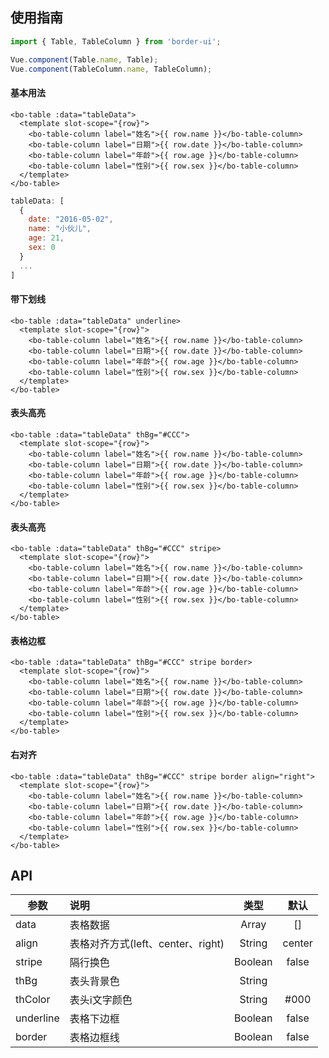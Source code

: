 ## 使用指南

```js
import { Table, TableColumn } from 'border-ui';

Vue.component(Table.name, Table);
Vue.component(TableColumn.name, TableColumn);
```

#### 基本用法
```vue
<bo-table :data="tableData">
  <template slot-scope="{row}">
    <bo-table-column label="姓名">{{ row.name }}</bo-table-column>
    <bo-table-column label="日期">{{ row.date }}</bo-table-column>
    <bo-table-column label="年龄">{{ row.age }}</bo-table-column>
    <bo-table-column label="性别">{{ row.sex }}</bo-table-column>
  </template>
</bo-table>
```

```js
tableData: [
  {
    date: "2016-05-02",
    name: "小伙儿",
    age: 21,
    sex: 0
  }
  ...
]
```

#### 带下划线
```vue
<bo-table :data="tableData" underline>
  <template slot-scope="{row}">
    <bo-table-column label="姓名">{{ row.name }}</bo-table-column>
    <bo-table-column label="日期">{{ row.date }}</bo-table-column>
    <bo-table-column label="年龄">{{ row.age }}</bo-table-column>
    <bo-table-column label="性别">{{ row.sex }}</bo-table-column>
  </template>
</bo-table>
```

#### 表头高亮
```vue
<bo-table :data="tableData" thBg="#CCC">
  <template slot-scope="{row}">
    <bo-table-column label="姓名">{{ row.name }}</bo-table-column>
    <bo-table-column label="日期">{{ row.date }}</bo-table-column>
    <bo-table-column label="年龄">{{ row.age }}</bo-table-column>
    <bo-table-column label="性别">{{ row.sex }}</bo-table-column>
  </template>
</bo-table>
```

#### 表头高亮
```vue
<bo-table :data="tableData" thBg="#CCC" stripe>
  <template slot-scope="{row}">
    <bo-table-column label="姓名">{{ row.name }}</bo-table-column>
    <bo-table-column label="日期">{{ row.date }}</bo-table-column>
    <bo-table-column label="年龄">{{ row.age }}</bo-table-column>
    <bo-table-column label="性别">{{ row.sex }}</bo-table-column>
  </template>
</bo-table>
```

#### 表格边框
```vue
<bo-table :data="tableData" thBg="#CCC" stripe border>
  <template slot-scope="{row}">
    <bo-table-column label="姓名">{{ row.name }}</bo-table-column>
    <bo-table-column label="日期">{{ row.date }}</bo-table-column>
    <bo-table-column label="年龄">{{ row.age }}</bo-table-column>
    <bo-table-column label="性别">{{ row.sex }}</bo-table-column>
  </template>
</bo-table>
```

#### 右对齐
```vue
<bo-table :data="tableData" thBg="#CCC" stripe border align="right">
  <template slot-scope="{row}">
    <bo-table-column label="姓名">{{ row.name }}</bo-table-column>
    <bo-table-column label="日期">{{ row.date }}</bo-table-column>
    <bo-table-column label="年龄">{{ row.age }}</bo-table-column>
    <bo-table-column label="性别">{{ row.sex }}</bo-table-column>
  </template>
</bo-table>
```

## API
| 参数           | 说明                                             | 类型            | 默认
| ------------- |:------------------------------------------------ | :-------------: | :-----:  |
| data          | 表格数据                                          | Array           | []       |
| align         | 表格对齐方式(left、center、right)                  | String          | center   |
| stripe        | 隔行换色                                          | Boolean         | false    |
| thBg          | 表头背景色                                        | String          |          |
| thColor       | 表头i文字颜色                                     | String          | #000      |
| underline     | 表格下边框                                        | Boolean         | false     |
| border        | 表格边框线                                        | Boolean         | false     |